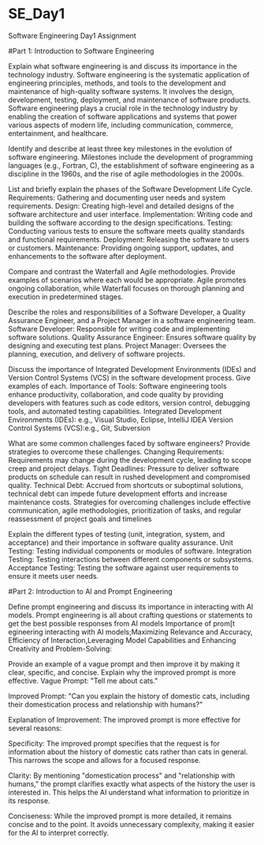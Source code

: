 # SE_Day1
Software Engineering Day1 Assignment

#Part 1: Introduction to Software Engineering

Explain what software engineering is and discuss its importance in the technology industry.
Software engineering is the systematic application of engineering principles, methods, and tools to the development and maintenance of high-quality software systems. It involves the design, development, testing, deployment, and maintenance of software products.
Software engineering plays a crucial role in the technology industry by enabling the creation of software applications and systems that power various aspects of modern life, including communication, commerce, entertainment, and healthcare.


Identify and describe at least three key milestones in the evolution of software engineering.
Milestones include the development of programming languages (e.g., Fortran, C), the establishment of software engineering as a discipline in the 1960s, and the rise of agile methodologies in the 2000s.

List and briefly explain the phases of the Software Development Life Cycle.
Requirements: Gathering and documenting user needs and system requirements.
Design: Creating high-level and detailed designs of the software architecture and user interface.
Implementation: Writing code and building the software according to the design specifications.
Testing: Conducting various tests to ensure the software meets quality standards and functional requirements.
Deployment: Releasing the software to users or customers.
Maintenance: Providing ongoing support, updates, and enhancements to the software after deployment.


Compare and contrast the Waterfall and Agile methodologies. Provide examples of scenarios where each would be appropriate.
 Agile promotes ongoing collaboration, while Waterfall focuses on thorough planning and execution in predetermined stages.

Describe the roles and responsibilities of a Software Developer, a Quality Assurance Engineer, and a Project Manager in a software engineering team.
Software Developer: Responsible for writing code and implementing software solutions.
Quality Assurance Engineer: Ensures software quality by designing and executing test plans.
Project Manager: Oversees the planning, execution, and delivery of software projects.

Discuss the importance of Integrated Development Environments (IDEs) and Version Control Systems (VCS) in the software development process. Give examples of each.
Importance of Tools: Software engineering tools enhance productivity, collaboration, and code quality by providing developers with features such as code editors, version control, debugging tools, and automated testing capabilities.
Integrated Development Environments (IDEs): e.g., Visual Studio, Eclipse, IntelliJ IDEA
Version Control Systems (VCS):e.g., Git, Subversion

What are some common challenges faced by software engineers? Provide strategies to overcome these challenges.
Changing Requirements: Requirements may change during the development cycle, leading to scope creep and project delays.
Tight Deadlines: Pressure to deliver software products on schedule can result in rushed development and compromised quality.
Technical Debt: Accrued from shortcuts or suboptimal solutions, technical debt can impede future development efforts and increase maintenance costs.
Strategies for overcoming challenges include effective communication, agile methodologies, prioritization of tasks, and regular reassessment of project goals and timelines

Explain the different types of testing (unit, integration, system, and acceptance) and their importance in software quality assurance.
Unit Testing: Testing individual components or modules of software.
 Integration Testing: Testing interactions between different components or subsystems.
 Acceptance Testing: Testing the software against user requirements to ensure it meets user needs.


#Part 2: Introduction to AI and Prompt Engineering


Define prompt engineering and discuss its importance in interacting with AI models.
Prompt engineering is all about crafting questions or statements to get the best possible responses from AI models
Importance of prom[t egineering interacting with AI models;Maximizing Relevance and Accuracy, Efficiency of Interaction,Leveraging Model Capabilities and Enhancing Creativity and Problem-Solving:

Provide an example of a vague prompt and then improve it by making it clear, specific, and concise. Explain why the improved prompt is more effective.
Vague Prompt: "Tell me about cats."

Improved Prompt: "Can you explain the history of domestic cats, including their domestication process and relationship with humans?"

Explanation of Improvement: The improved prompt is more effective for several reasons:

Specificity: The improved prompt specifies that the request is for information about the history of domestic cats rather than cats in general. This narrows the scope and allows for a focused response.

Clarity: By mentioning "domestication process" and "relationship with humans," the prompt clarifies exactly what aspects of the history the user is interested in. This helps the AI understand what information to prioritize in its response.

Conciseness: While the improved prompt is more detailed, it remains concise and to the point. It avoids unnecessary complexity, making it easier for the AI to interpret correctly.
